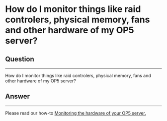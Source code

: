 # How do I monitor things like raid controlers, physical memory, fans and other hardware of my OP5 server?

## Question

* * * * *

How do I monitor things like raid controlers, physical memory, fans and other hardware of my OP5 server?

## Answer

* * * * *

Please read our how-to [Monitoring the hardware of your OP5 server.](https://kb.op5.com/display/HOWTOs/Monitoring+the+hardware+of+your+op5+server)

